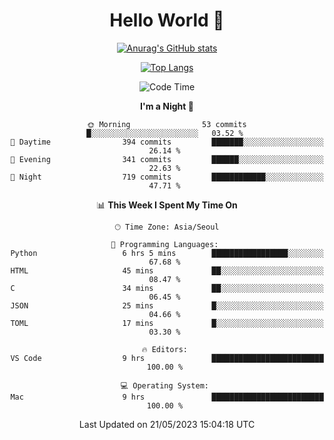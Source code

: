 <div align="center">

# Hello World 👋

[![Anurag's GitHub stats](https://github-readme-stats.vercel.app/api?username=taeho0888&show_icons=true&theme=dracula)](https://github.com/anuraghazra/github-readme-stats)

[![Top Langs](https://github-readme-stats.vercel.app/api/top-langs/?username=taeho0888&theme=dracula)](https://github.com/anuraghazra/github-readme-stats)
<!--
**taeho0888/taeho0888** is a ✨ _special_ ✨ repository because its `README.md` (this file) appears on your GitHub profile.

<!--START_SECTION:waka-->
![Code Time](http://img.shields.io/badge/Code%20Time-62%20hrs%2032%20mins-blue)

**I'm a Night 🦉** 

```text
🌞 Morning                53 commits          █░░░░░░░░░░░░░░░░░░░░░░░░   03.52 % 
🌆 Daytime                394 commits         ███████░░░░░░░░░░░░░░░░░░   26.14 % 
🌃 Evening                341 commits         ██████░░░░░░░░░░░░░░░░░░░   22.63 % 
🌙 Night                  719 commits         ████████████░░░░░░░░░░░░░   47.71 % 
```


📊 **This Week I Spent My Time On** 

```text
🕑︎ Time Zone: Asia/Seoul

💬 Programming Languages: 
Python                   6 hrs 5 mins        █████████████████░░░░░░░░   67.68 % 
HTML                     45 mins             ██░░░░░░░░░░░░░░░░░░░░░░░   08.47 % 
C                        34 mins             ██░░░░░░░░░░░░░░░░░░░░░░░   06.45 % 
JSON                     25 mins             █░░░░░░░░░░░░░░░░░░░░░░░░   04.66 % 
TOML                     17 mins             █░░░░░░░░░░░░░░░░░░░░░░░░   03.30 % 

🔥 Editors: 
VS Code                  9 hrs               █████████████████████████   100.00 % 

💻 Operating System: 
Mac                      9 hrs               █████████████████████████   100.00 % 
```


 Last Updated on 21/05/2023 15:04:18 UTC
<!--END_SECTION:waka-->
</div>
